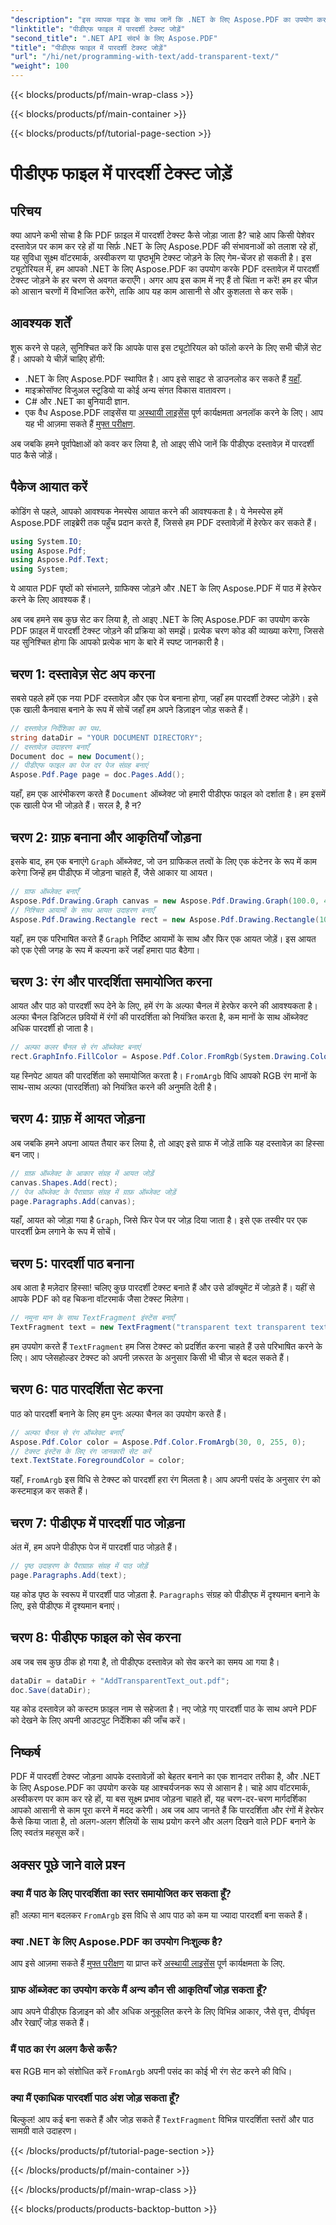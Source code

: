 ```yaml
---
"description": "इस व्यापक गाइड के साथ जानें कि .NET के लिए Aspose.PDF का उपयोग करके PDF में आसानी से पारदर्शी टेक्स्ट कैसे जोड़ें। पूर्ण पारदर्शिता प्राप्त करने के लिए चरण-दर-चरण निर्देश।"
"linktitle": "पीडीएफ फाइल में पारदर्शी टेक्स्ट जोड़ें"
"second_title": ".NET API संदर्भ के लिए Aspose.PDF"
"title": "पीडीएफ फाइल में पारदर्शी टेक्स्ट जोड़ें"
"url": "/hi/net/programming-with-text/add-transparent-text/"
"weight": 100
---
```


{{< blocks/products/pf/main-wrap-class >}}

{{< blocks/products/pf/main-container >}}

{{< blocks/products/pf/tutorial-page-section >}}

# पीडीएफ फाइल में पारदर्शी टेक्स्ट जोड़ें

## परिचय

क्या आपने कभी सोचा है कि PDF फ़ाइल में पारदर्शी टेक्स्ट कैसे जोड़ा जाता है? चाहे आप किसी पेशेवर दस्तावेज़ पर काम कर रहे हों या सिर्फ़ .NET के लिए Aspose.PDF की संभावनाओं को तलाश रहे हों, यह सुविधा सूक्ष्म वॉटरमार्क, अस्वीकरण या पृष्ठभूमि टेक्स्ट जोड़ने के लिए गेम-चेंजर हो सकती है। इस ट्यूटोरियल में, हम आपको .NET के लिए Aspose.PDF का उपयोग करके PDF दस्तावेज़ में पारदर्शी टेक्स्ट जोड़ने के हर चरण से अवगत कराएँगे। अगर आप इस काम में नए हैं तो चिंता न करें! हम हर चीज़ को आसान चरणों में विभाजित करेंगे, ताकि आप यह काम आसानी से और कुशलता से कर सकें।

## आवश्यक शर्तें

शुरू करने से पहले, सुनिश्चित करें कि आपके पास इस ट्यूटोरियल को फॉलो करने के लिए सभी चीज़ें सेट हैं। आपको ये चीज़ें चाहिए होंगी:

- .NET के लिए Aspose.PDF स्थापित है। आप इसे साइट से डाउनलोड कर सकते हैं [यहाँ](https://releases.aspose.com/pdf/net/).
- माइक्रोसॉफ्ट विजुअल स्टूडियो या कोई अन्य संगत विकास वातावरण।
- C# और .NET का बुनियादी ज्ञान.
- एक वैध Aspose.PDF लाइसेंस या [अस्थायी लाइसेंस](https://purchase.aspose.com/temporary-license/) पूर्ण कार्यक्षमता अनलॉक करने के लिए। आप यह भी आज़मा सकते हैं [मुफ्त परीक्षण](https://releases.aspose.com/).

अब जबकि हमने पूर्वापेक्षाओं को कवर कर लिया है, तो आइए सीधे जानें कि पीडीएफ दस्तावेज़ में पारदर्शी पाठ कैसे जोड़ें।

## पैकेज आयात करें

कोडिंग से पहले, आपको आवश्यक नेमस्पेस आयात करने की आवश्यकता है। ये नेमस्पेस हमें Aspose.PDF लाइब्रेरी तक पहुँच प्रदान करते हैं, जिससे हम PDF दस्तावेज़ों में हेरफेर कर सकते हैं।

```csharp
using System.IO;
using Aspose.Pdf;
using Aspose.Pdf.Text;
using System;
```

ये आयात PDF पृष्ठों को संभालने, ग्राफिक्स जोड़ने और .NET के लिए Aspose.PDF में पाठ में हेरफेर करने के लिए आवश्यक हैं।

अब जब हमने सब कुछ सेट कर लिया है, तो आइए .NET के लिए Aspose.PDF का उपयोग करके PDF फ़ाइल में पारदर्शी टेक्स्ट जोड़ने की प्रक्रिया को समझें। प्रत्येक चरण कोड की व्याख्या करेगा, जिससे यह सुनिश्चित होगा कि आपको प्रत्येक भाग के बारे में स्पष्ट जानकारी है।

## चरण 1: दस्तावेज़ सेट अप करना

सबसे पहले हमें एक नया PDF दस्तावेज़ और एक पेज बनाना होगा, जहाँ हम पारदर्शी टेक्स्ट जोड़ेंगे। इसे एक खाली कैनवास बनाने के रूप में सोचें जहाँ हम अपने डिज़ाइन जोड़ सकते हैं।

```csharp
// दस्तावेज़ निर्देशिका का पथ.
string dataDir = "YOUR DOCUMENT DIRECTORY";
// दस्तावेज़ उदाहरण बनाएँ
Document doc = new Document();
// पीडीएफ फाइल का पेज दर पेज संग्रह बनाएं
Aspose.Pdf.Page page = doc.Pages.Add();
```

यहाँ, हम एक आरंभीकरण करते हैं `Document` ऑब्जेक्ट जो हमारी पीडीएफ फाइल को दर्शाता है। हम इसमें एक खाली पेज भी जोड़ते हैं। सरल है, है न?

## चरण 2: ग्राफ़ बनाना और आकृतियाँ जोड़ना

इसके बाद, हम एक बनाएंगे `Graph` ऑब्जेक्ट, जो उन ग्राफिकल तत्वों के लिए एक कंटेनर के रूप में काम करेगा जिन्हें हम पीडीएफ में जोड़ना चाहते हैं, जैसे आकार या आयत।

```csharp
// ग्राफ ऑब्जेक्ट बनाएँ
Aspose.Pdf.Drawing.Graph canvas = new Aspose.Pdf.Drawing.Graph(100.0, 400.0);
// निश्चित आयामों के साथ आयत उदाहरण बनाएँ
Aspose.Pdf.Drawing.Rectangle rect = new Aspose.Pdf.Drawing.Rectangle(100, 100, 400, 400);
```

यहाँ, हम एक परिभाषित करते हैं `Graph` निर्दिष्ट आयामों के साथ और फिर एक आयत जोड़ें। इस आयत को एक ऐसी जगह के रूप में कल्पना करें जहाँ हमारा पाठ बैठेगा।

## चरण 3: रंग और पारदर्शिता समायोजित करना

आयत और पाठ को पारदर्शी रूप देने के लिए, हमें रंग के अल्फा चैनल में हेरफेर करने की आवश्यकता है। अल्फा चैनल डिजिटल छवियों में रंगों की पारदर्शिता को नियंत्रित करता है, कम मानों के साथ ऑब्जेक्ट अधिक पारदर्शी हो जाता है।

```csharp
// अल्फा कलर चैनल से रंग ऑब्जेक्ट बनाएं
rect.GraphInfo.FillColor = Aspose.Pdf.Color.FromRgb(System.Drawing.Color.FromArgb(128, System.Drawing.Color.FromArgb(12957183)));
```

यह स्निपेट आयत की पारदर्शिता को समायोजित करता है। `FromArgb` विधि आपको RGB रंग मानों के साथ-साथ अल्फा (पारदर्शिता) को नियंत्रित करने की अनुमति देती है।

## चरण 4: ग्राफ़ में आयत जोड़ना

अब जबकि हमने अपना आयत तैयार कर लिया है, तो आइए इसे ग्राफ में जोड़ें ताकि यह दस्तावेज़ का हिस्सा बन जाए।

```csharp
// ग्राफ़ ऑब्जेक्ट के आकार संग्रह में आयत जोड़ें
canvas.Shapes.Add(rect);
// पेज ऑब्जेक्ट के पैराग्राफ़ संग्रह में ग्राफ़ ऑब्जेक्ट जोड़ें
page.Paragraphs.Add(canvas);
```

यहाँ, आयत को जोड़ा गया है `Graph`, जिसे फिर पेज पर जोड़ दिया जाता है। इसे एक तस्वीर पर एक पारदर्शी फ्रेम लगाने के रूप में सोचें।

## चरण 5: पारदर्शी पाठ बनाना

अब आता है मज़ेदार हिस्सा! चलिए कुछ पारदर्शी टेक्स्ट बनाते हैं और उसे डॉक्यूमेंट में जोड़ते हैं। यहीं से आपके PDF को वह चिकना वॉटरमार्क जैसा टेक्स्ट मिलेगा।

```csharp
// नमूना मान के साथ TextFragment इंस्टेंस बनाएँ
TextFragment text = new TextFragment("transparent text transparent text transparent text...");
```

हम उपयोग करते हैं `TextFragment` हम जिस टेक्स्ट को प्रदर्शित करना चाहते हैं उसे परिभाषित करने के लिए। आप प्लेसहोल्डर टेक्स्ट को अपनी ज़रूरत के अनुसार किसी भी चीज़ से बदल सकते हैं।

## चरण 6: पाठ पारदर्शिता सेट करना

पाठ को पारदर्शी बनाने के लिए हम पुनः अल्फा चैनल का उपयोग करते हैं।

```csharp
// अल्फा चैनल से रंग ऑब्जेक्ट बनाएँ
Aspose.Pdf.Color color = Aspose.Pdf.Color.FromArgb(30, 0, 255, 0);
// टेक्स्ट इंस्टेंस के लिए रंग जानकारी सेट करें
text.TextState.ForegroundColor = color;
```

यहाँ, `FromArgb` इस विधि से टेक्स्ट को पारदर्शी हरा रंग मिलता है। आप अपनी पसंद के अनुसार रंग को कस्टमाइज़ कर सकते हैं।

## चरण 7: पीडीएफ में पारदर्शी पाठ जोड़ना

अंत में, हम अपने पीडीएफ पेज में पारदर्शी पाठ जोड़ते हैं।

```csharp
// पृष्ठ उदाहरण के पैराग्राफ़ संग्रह में पाठ जोड़ें
page.Paragraphs.Add(text);
```

यह कोड पृष्ठ के स्वरूप में पारदर्शी पाठ जोड़ता है. `Paragraphs` संग्रह को पीडीएफ में दृश्यमान बनाने के लिए, इसे पीडीएफ में दृश्यमान बनाएं।

## चरण 8: पीडीएफ फाइल को सेव करना

अब जब सब कुछ ठीक हो गया है, तो पीडीएफ दस्तावेज़ को सेव करने का समय आ गया है।

```csharp
dataDir = dataDir + "AddTransparentText_out.pdf";
doc.Save(dataDir);
```

यह कोड दस्तावेज़ को कस्टम फ़ाइल नाम से सहेजता है। नए जोड़े गए पारदर्शी पाठ के साथ अपने PDF को देखने के लिए अपनी आउटपुट निर्देशिका की जाँच करें।

## निष्कर्ष

PDF में पारदर्शी टेक्स्ट जोड़ना आपके दस्तावेज़ों को बेहतर बनाने का एक शानदार तरीका है, और .NET के लिए Aspose.PDF का उपयोग करके यह आश्चर्यजनक रूप से आसान है। चाहे आप वॉटरमार्क, अस्वीकरण पर काम कर रहे हों, या बस सूक्ष्म प्रभाव जोड़ना चाहते हों, यह चरण-दर-चरण मार्गदर्शिका आपको आसानी से काम पूरा करने में मदद करेगी। अब जब आप जानते हैं कि पारदर्शिता और रंगों में हेरफेर कैसे किया जाता है, तो अलग-अलग शैलियों के साथ प्रयोग करने और अलग दिखने वाले PDF बनाने के लिए स्वतंत्र महसूस करें।

## अक्सर पूछे जाने वाले प्रश्न

### क्या मैं पाठ के लिए पारदर्शिता का स्तर समायोजित कर सकता हूँ?  
हाँ! अल्फा मान बदलकर `FromArgb` इस विधि से आप पाठ को कम या ज्यादा पारदर्शी बना सकते हैं।

### क्या .NET के लिए Aspose.PDF का उपयोग निःशुल्क है?  
आप इसे आज़मा सकते हैं [मुफ्त परीक्षण](https://releases.aspose.com/) या प्राप्त करें [अस्थायी लाइसेंस](https://purchase.aspose.com/temporary-license/) पूर्ण कार्यक्षमता के लिए.

### ग्राफ ऑब्जेक्ट का उपयोग करके मैं अन्य कौन सी आकृतियाँ जोड़ सकता हूँ?  
आप अपने पीडीएफ डिज़ाइन को और अधिक अनुकूलित करने के लिए विभिन्न आकार, जैसे वृत्त, दीर्घवृत्त और रेखाएँ जोड़ सकते हैं।

### मैं पाठ का रंग अलग कैसे करूँ?  
बस RGB मान को संशोधित करें `FromArgb` अपनी पसंद का कोई भी रंग सेट करने की विधि।

### क्या मैं एकाधिक पारदर्शी पाठ अंश जोड़ सकता हूँ?  
बिल्कुल! आप कई बना सकते हैं और जोड़ सकते हैं `TextFragment` विभिन्न पारदर्शिता स्तरों और पाठ सामग्री वाले उदाहरण।

{{< /blocks/products/pf/tutorial-page-section >}}

{{< /blocks/products/pf/main-container >}}

{{< /blocks/products/pf/main-wrap-class >}}

{{< blocks/products/products-backtop-button >}}